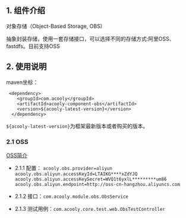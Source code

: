 <!-- title: 对象存储访问组件  -->
<!-- type: infrastructure -->
<!-- author: shuijing -->
## 1. 组件介绍

对象存储（Object-Based Storage, OBS)

抽象封装存储，使用一套存储接口，可以选择不同的存储方式:阿里OSS、fastdfs。目前支持OSS

## 2. 使用说明

maven坐标：

     <dependency>
        <groupId>com.acooly</groupId>
        <artifactId>acooly-component-obs</artifactId>
        <version>${acooly-latest-version}</version>
      </dependency>

`${acooly-latest-version}`为框架最新版本或者购买的版本。

### 2.1 OSS 

[OSS简介](https://help.aliyun.com/product/31815.html?spm=5176.doc31817.6.55.hkKLeQ)

* 2.1.1 配置： 
`acooly.obs.provider=aliyun
 acooly.obs.aliyun.accessKeyId=LTAIKG****xZdYJQ
 acooly.obs.aliyun.accessKeySecret=WVQ1t6yxlL*********um86
 acooly.obs.aliyun.endpoint=http://oss-cn-hangzhou.aliyuncs.com
` 

* 2.1.2 接口：`com.acooly.module.obs.ObsService`

* 2.1.3 测试用例：`com.acooly.core.test.web.ObsTestController`

   